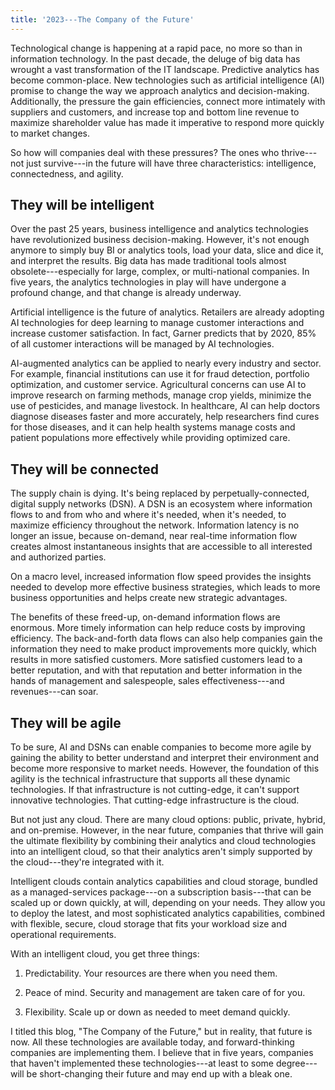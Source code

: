 ```yaml
---
title: '2023---The Company of the Future'
---
```


Technological change is happening at a rapid pace, no more so than in
information technology. In the past decade, the deluge of big data has
wrought a vast transformation of the IT landscape. Predictive analytics
has become common-place. New technologies such as artificial
intelligence (AI) promise to change the way we approach analytics and
decision-making. Additionally, the pressure the gain efficiencies,
connect more intimately with suppliers and customers, and increase top
and bottom line revenue to maximize shareholder value has made it
imperative to respond more quickly to market changes.

So how will companies deal with these pressures? The ones who
thrive---not just survive---in the future will have three
characteristics: intelligence, connectedness, and agility.

They will be intelligent
------------------------

Over the past 25 years, business intelligence and analytics technologies
have revolutionized business decision-making. However, it's not enough
anymore to simply buy BI or analytics tools, load your data, slice and
dice it, and interpret the results. Big data has made traditional tools
almost obsolete---especially for large, complex, or multi-national
companies. In five years, the analytics technologies in play will have
undergone a profound change, and that change is already underway.

Artificial intelligence is the future of analytics. Retailers are
already adopting AI technologies for deep learning to manage customer
interactions and increase customer satisfaction. In fact, Garner
predicts that by 2020, 85% of all customer interactions will be managed
by AI technologies.

AI-augmented analytics can be applied to nearly every industry and
sector. For example, financial institutions can use it for fraud
detection, portfolio optimization, and customer service. Agricultural
concerns can use AI to improve research on farming methods, manage crop
yields, minimize the use of pesticides, and manage livestock. In
healthcare, AI can help doctors diagnose diseases faster and more
accurately, help researchers find cures for those diseases, and it can
help health systems manage costs and patient populations more
effectively while providing optimized care.

They will be connected
----------------------

The supply chain is dying. It's being replaced by perpetually-connected,
digital supply networks (DSN). A DSN is an ecosystem where information
flows to and from who and where it's needed, when it's needed, to
maximize efficiency throughout the network. Information latency is no
longer an issue, because on-demand, near real-time information flow
creates almost instantaneous insights that are accessible to all
interested and authorized parties.

On a macro level, increased information flow speed provides the insights
needed to develop more effective business strategies, which leads to
more business opportunities and helps create new strategic advantages.

The benefits of these freed-up, on-demand information flows are
enormous. More timely information can help reduce costs by improving
efficiency. The back-and-forth data flows can also help companies gain
the information they need to make product improvements more quickly,
which results in more satisfied customers. More satisfied customers lead
to a better reputation, and with that reputation and better information
in the hands of management and salespeople, sales effectiveness---and
revenues---can soar.

They will be agile
------------------

To be sure, AI and DSNs can enable companies to become more agile by
gaining the ability to better understand and interpret their environment
and become more responsive to market needs. However, the foundation of
this agility is the technical infrastructure that supports all these
dynamic technologies. If that infrastructure is not cutting-edge, it
can't support innovative technologies. That cutting-edge infrastructure
is the cloud.

But not just any cloud. There are many cloud options: public, private,
hybrid, and on-premise. However, in the near future, companies that
thrive will gain the ultimate flexibility by combining their analytics
and cloud technologies into an intelligent cloud, so that their
analytics aren't simply supported by the cloud---they're integrated with
it.

Intelligent clouds contain analytics capabilities and cloud storage,
bundled as a managed-services package---on a subscription basis---that
can be scaled up or down quickly, at will, depending on your needs. They
allow you to deploy the latest, and most sophisticated analytics
capabilities, combined with flexible, secure, cloud storage that fits
your workload size and operational requirements.

With an intelligent cloud, you get three things:

1.  Predictability. Your resources are there when you need them.

2.  Peace of mind. Security and management are taken care of for you.

3.  Flexibility. Scale up or down as needed to meet demand quickly.

I titled this blog, "The Company of the Future," but in reality, that
future is now. All these technologies are available today, and
forward-thinking companies are implementing them. I believe that in five
years, companies that haven't implemented these technologies---at least
to some degree---will be short-changing their future and may end up with
a bleak one.
